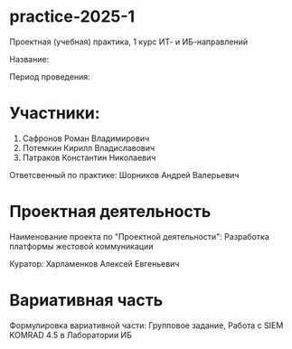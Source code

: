 # practice-2025-1
Проектная (учебная) практика, 1 курс ИТ- и ИБ-направлений

Название:

Период проведения:

# Участники:
1. Сафронов Роман Владимирович
2. Потемкин Кирилл Владиславович
3. Патраков Константин Николаевич

Ответсвенный по практике: Шорников Андрей Валерьевич

# Проектная деятельность
Наименование проекта по "Проектной деятельности": Разработка платформы жестовой коммуникации

Куратор: Харламенков Алексей Евгеньевич

# Вариативная часть
Формулировка вариативной части: Групповое задание, Работа с SIEM KOMRAD 4.5 в Лаборатории ИБ
